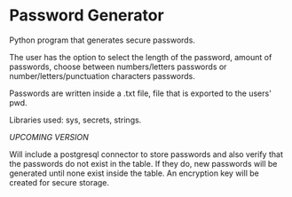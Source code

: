# Password Generator

Python program that generates secure passwords. 

The user has the option to select the length of the password, amount of passwords, choose between numbers/letters passwords or number/letters/punctuation characters passwords. 

Passwords are written inside a .txt file, file that is exported to the users' pwd. 

Libraries used: sys, secrets, strings.

*UPCOMING VERSION*

Will include a postgresql connector to store passwords and also verify that the passwords do not exist in the table. If they do, new passwords will be generated until none exist inside the table. An encryption key will be created for secure storage.




